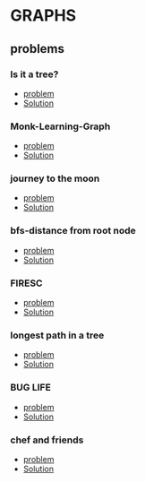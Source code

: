# GRAPHS

## problems
### Is it a tree?
- [problem](https://www.spoj.com/problems/PT07Y/)
- [Solution](ANSWERS/P181B_is_it_a_Tree.cpp)

### Monk-Learning-Graph
- [problem](https://www.hackerearth.com/practice/algorithms/graphs/graph-representation/practice-problems/algorithm/monk-learning-graph-3/)
- [Solution](ANSWERS/P181A_learningGraph.cpp)

### journey to the moon
- [problem](https://www.hackerrank.com/challenges/journey-to-the-moon/problem)
- [Solution](ANSWERS/P182B_journey_to_moon.cpp)

### bfs-distance from root node
- [problem](https://www.hackerrank.com/challenges/bfsshortreach/problem)
- [Solution](ANSWERS/P182A_bfs_shortestreach.cpp)

### FIRESC
- [problem](https://www.codechef.com/problems/FIRESC/)
- [Solution]()

### longest path in a tree
- [problem](https://www.spoj.com/problems/PT07Z/)
- [Solution]()

### BUG LIFE
- [problem](https://www.spoj.com/problems/BUGLIFE/)
- [Solution]()

### chef and friends
- [problem](https://www.codechef.com/problems/CHFNFRN)
- [Solution]()